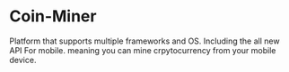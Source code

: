 # Coin-Miner
Platform that supports multiple frameworks and OS. Including the all new API For mobile. meaning you can mine crpytocurrency from your mobile device.
